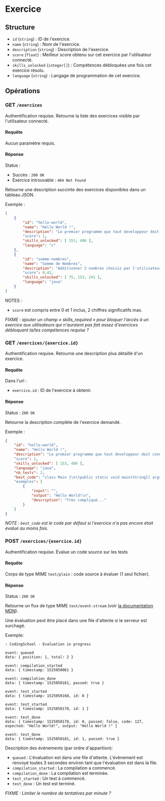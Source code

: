# Exercice

## Structure

 - `id` (`string`) : ID de l'exercice.
 - `name` (`string`) : Nom de l'exercice.
 - `description` (`string`) : Description de l'exercice.
 - `score` (`float`) : Meilleur score obtenu sur cet exercice par l'utilisateur connecté.
 - `skills_unlocked` (`integer[]`) : Compétences débloquées une fois cet exercice résolu.
 - `language` (`string`) : Langage de programmation de cet exercice.

## Opérations

### GET `/exercices`

Authentification requise.
Retourne la liste des exercices visible par l'utilisateur connecté.

#### Requête

Aucun paramètre requis.

#### Réponse

Status :
 - Succès : `200 OK`
 - Exercice introuvable : `404 Not Found`

Retourne une description succinte des exercices disponibles dans un tableau JSON.

Exemple :

```json
[
	{
		"id": "hello-world",
		"name": "Hello World !",
		"description": "Le premier programme que tout developpeur doit connaître !"
		"score": 1,
		"skills_unlocked": [ 153, 406 ],
		"language": "c"
	},
	{
		"id": "somme-nombres",
		"name": "Somme de Nombres",
		"description": "Additionner 2 nombres choisis par l'utilisateur. C'est aussi simple que ça !"
		"score": 0.42,
		"skills_unlocked": [ 75, 153, 241 ],
		"language": "java"
	}
]
```

NOTES :
 - `score` est compris entre 0 et 1 inclus, 2 chiffres significatifs max.

*FIXME : ajouter un champ « skills_required » pour bloquer l'accès à un exercice aux utilisateurs qui n'auraient pas fait assez d'exercices débloquant la/les compétences requise ?*


### GET `/exercices/{exercice.id}`

Authentification requise.
Retourne une description plus détaillé d'un exercice.

#### Requête

Dans l'url :
 - `exercice.id` : ID de l'exercice à obtenir.

#### Réponse

Status : `200 OK`

Retourne la description complète de l'exercice demandé.

Exemple :

```json
{
	"id": "hello-world",
	"name": "Hello World !",
	"description": "Le premier programme que tout developpeur doit connaître !"
	"score": 1,
	"skills_unlocked": [ 153, 406 ],
	"language": "java",
	"nb_tests": 2,
	"best_code": "class Main {\n\tpublic static void main(String[] args) {\n\t\tSystem.out.println(\"Hello World!\"); }\n\t}\n}"
	"exemples": [
		{
			"input": "",
			"output": "Hello World!\n",
			"description": "Très compliqué..."
		}
	]
}
```

*NOTE : `best_code` est le code par défaut si l'exercice n'a pas encore était évalué au moins fois.*

### POST `/exercices/{exercice.id}`

Authentification requise.
Évalue un code source sur les tests 

#### Requête

Corps de type MIME `text/plain` : code source à évaluer (1 seul fichier).

#### Réponse

Status : `200 OK`

Retourne un flux de type MIME `text/event-stream` (voir [la documentation MDN](https://developer.mozilla.org/en-US/docs/Web/API/Server-sent_events/Using_server-sent_events)).

Une évaluation peut être placé dans une file d'attente si le serveur est surchagé.

Exemple:

```
: CodingSchool - Evaluation in progress

event: queued
data: { position: 1, total: 2 }

event: compilation_started
data: { timestamp: 1525050061 }

event: compilation_done
data: { timestamp: 1525050161, passed: true }

event: test_started
data: { timestamp: 1525050168, id: 0 }

event: test_started
data: { timestamp: 1525050170, id: 1 }

event: test_done
data: { timestamp: 1525050178, id: 0, passed: false, code: 127, expected: "Hello World!", output: "Hello World !" }

event: test_done
data: { timestamp: 1525050181, id: 1, passed: true }

```

Description des évènements (par ordre d'apparition):
 - `queued` : L'évaluation est dans une file d'attente. L'évènement est renvoyé toutes 3 secondes environ tant que l'évaluation est dans la file.
 - `compilation_started` : La compilation a commencé.
 - `compilation_done` : La compilation est terminée.
 - `test_started` : Un test à commencé.
 - `test_done` : Un test est terminé.

*FIXME : Limiter le nombre de tentatives par minute ?*